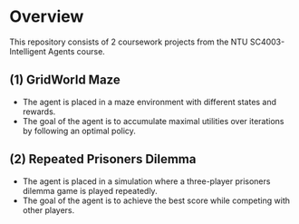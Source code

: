 # Overview
This repository consists of 2  coursework projects from the NTU SC4003-Intelligent Agents course.

## (1) GridWorld Maze
  - The agent is placed in a maze environment with different states and rewards.
  - The goal of the agent is to accumulate maximal utilities over iterations by following an optimal policy.
    
## (2) Repeated Prisoners Dilemma
  - The agent is placed in a simulation where a three-player prisoners dilemma game is played repeatedly.
  - The goal of the agent is to achieve the best score while competing with other players. 

